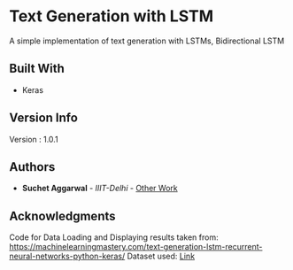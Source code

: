 # Text Generation with LSTM

A simple implementation of text generation with LSTMs, Bidirectional LSTM

## Built With

* Keras

## Version Info

Version : 1.0.1

## Authors

* **Suchet Aggarwal** - *IIIT-Delhi* - [Other Work](https://github.com/Suchet-Agg)


## Acknowledgments

Code for Data Loading and Displaying results taken from: https://machinelearningmastery.com/text-generation-lstm-recurrent-neural-networks-python-keras/
Dataset used: [Link](https://fangj.github.io/friends/)